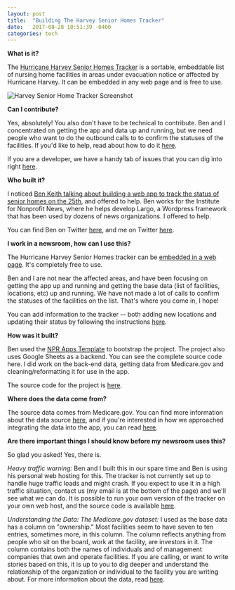 ```yaml
---
layout: post
title:  "Building The Harvey Senior Homes Tracker"
date:   2017-08-28 10:51:39 -0400
categories: tech
---
```


**What is it?**

The [Hurricane Harvey Senior Homes Tracker](http://f.benlk.com/harvey-senior-homes/) is a sortable, embeddable list of nursing home facilities in areas under evacuation notice or affected by Hurricane Harvey. It can be embedded in any web page and is free to use.

![Harvey Senior Home Tracker Screenshot](https://dl.dropboxusercontent.com/u/13050632/blog/harvey-senior-homes-tracker.png)

**Can I contribute?**

Yes, absolutely! You also don't have to be technical to contribute. Ben and I concentrated on getting the app and data up and running, but we need people who want to do the outbound calls to to confirm the statuses of the facilities. If you'd like to help, read about how to do it [here](https://github.com/benlk/harvey-senior-homes/blob/master/contributing.md).

If you are a developer, we have a handy tab of issues that you can dig into right [here](https://github.com/benlk/harvey-senior-homes/issues).

**Who built it?**

I noticed [Ben Keith talking about building a web app to track the status of senior homes on the 25th](https://twitter.com/benlkeith/status/901151245456551952), and offered to help. Ben works for the Institute for Nonprofit News, where he helps develop Largo, a Wordpress framework that has been used by dozens of news organizations. I offered to help.

You can find Ben on Twitter [here](https://twitter.com/benlkeith), and me on Twitter [here](http://twitter.com/lisawilliams).

**I work in a newsroom, how can I use this?**

The Hurricane Harvey Senior Homes tracker can be [embedded in a web page](http://f.benlk.com/harvey-senior-homes/embedding.html). It's completely free to use.

Ben and I are not near the affected areas, and have been focusing on getting the app up and running and getting the base data (list of facilities, locations, etc) up and running. We have not made a lot of calls to confirm the statuses of the facilities on the list. That's where you come in, I hope!

You can add information to the tracker -- both adding new locations and updating their status by following the instructions [here](https://github.com/benlk/harvey-senior-homes/blob/master/contributing.md).

**How was it built?**

Ben used the [NPR Apps Template](https://github.com/nprapps/app-template) to bootstrap the project. The project also uses Google Sheets as a backend. You can see the complete source code here. I did work on the back-end data, getting data from Medicare.gov and cleaning/reformatting it for use in the app.

The source code for the project is [here](https://github.com/benlk/harvey-senior-homes).

**Where does the data come from?**

The source data comes from Medicare.gov. You can find more information about the data source [here](https://github.com/lisawilliams/harvey-senior-homes/commit/977698ac1738d0f27c87680b87009fe72e49a208), and if you're interested in how we approached integrating the data into the app, you can read [here](https://github.com/benlk/harvey-senior-homes/issues/2).


**Are there important things I should know before my newsroom uses this?**

So glad you asked! Yes, there is.

*Heavy traffic warning:* Ben and I built this in our spare time and Ben is using his personal web hosting for this. The tracker is not currently set up to handle huge traffic loads and might crash. If you expect to use it in a high traffic situation, contact us (my email is at the bottom of the page) and we'll see what we can do. It is possible to run your own version of the tracker on your own web host, and the source  code is available [here](https://github.com/benlk/harvey-senior-homes).

*Understanding the Data: The Medicare.gov dataset:* I used as the base data has a column on "ownership." Most facilities seem to have seven to ten entries, sometimes more, in this column. The column reflects anything from people who sit on the board, work at the facility, are investors in it. The column contains both the names of individuals and of management companies that own and operate facilities. If you are calling, or want to write stories based on this, it is up to you to dig deeper and understand the relationship of the organization or individual to the facility you are writing about. For more information about the data, read [here](https://github.com/lisawilliams/harvey-senior-homes/commit/89de8d7aef69d4f370404d4d15b212b468ef54ae).
